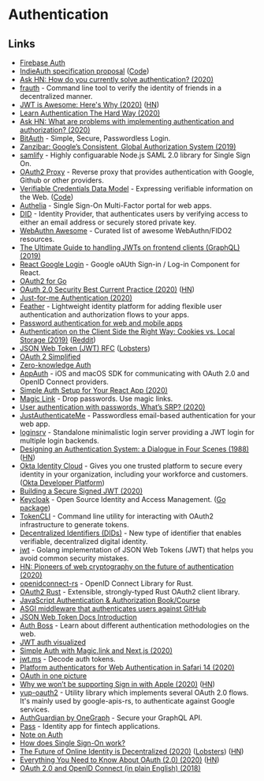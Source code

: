 # Authentication

## Links

* [Firebase Auth](https://firebase.google.com/docs/auth)
* [IndieAuth specification proposal](https://indieauth.spec.indieweb.org/) \([Code](https://github.com/indieweb/indieauth)\)
* [Ask HN: How do you currently solve authentication? \(2020\)](https://news.ycombinator.com/item?id=22157166)
* [frauth](https://github.com/jamesmunns/frauth) - Command line tool to verify the identity of friends in a decentralized manner.
* [JWT is Awesome: Here's Why \(2020\)](https://thehftguy.com/2020/02/18/jwt-is-awesome-heres-why/) \([HN](https://news.ycombinator.com/item?id=22354534)\)
* [Learn Authentication The Hard Way \(2020\)](https://www.andrew-best.com/posts/learn-auth-the-hard-way-part-one/)
* [Ask HN: What are problems with implementing authentication and authorization? \(2020\)](https://news.ycombinator.com/item?id=22512786)
* [BitAuth](https://bitauth.com/) - Simple, Secure, Passwordless Login.
* [Zanzibar: Google’s Consistent, Global Authorization System \(2019\)](https://www.youtube.com/watch?v=mstZT431AeQ)
* [samlify](https://github.com/tngan/samlify) - Highly configuarable Node.js SAML 2.0 library for Single Sign On.
* [OAuth2 Proxy](https://github.com/oauth2-proxy/oauth2-proxy) - Reverse proxy that provides authentication with Google, Github or other providers.
* [Verifiable Credentials Data Model](https://w3c.github.io/vc-data-model/) - Expressing verifiable information on the Web. \([Code](https://github.com/w3c/vc-data-model)\)
* [Authelia](https://github.com/authelia/authelia) - Single Sign-On Multi-Factor portal for web apps.
* [DID](https://did.app/) - Identity Provider, that authenticates users by verifying access to either an email address or securely stored private key.
* [WebAuthn Awesome](https://github.com/herrjemand/awesome-webauthn) - Curated list of awesome WebAuthn/FIDO2 resources.
* [The Ultimate Guide to handling JWTs on frontend clients \(GraphQL\) \(2019\)](https://hasura.io/blog/best-practices-of-using-jwt-with-graphql/)
* [React Google Login](https://github.com/anthonyjgrove/react-google-login) - Google oAUth Sign-in / Log-in Component for React.
* [OAuth2 for Go](https://github.com/golang/oauth2)
* [OAuth 2.0 Security Best Current Practice \(2020\)](https://tools.ietf.org/html/draft-ietf-oauth-security-topics-15) \([HN](https://news.ycombinator.com/item?id=23080240)\)
* [Just-for-me Authentication \(2020\)](https://brianlovin.com/overthought/just-for-me-authentication)
* [Feather](https://feather.id/docs) - Lightweight identity platform for adding flexible user authentication and authorization flows to your apps.
* [Password authentication for web and mobile apps](https://dchest.com/authbook/)
* [Authentication on the Client Side the Right Way: Cookies vs. Local Storage \(2019\)](https://www.taniarascia.com/full-stack-cookies-localstorage-react-express/) \([Reddit](https://www.reddit.com/r/javascript/comments/gm2taz/authentication_on_the_client_side_the_right_way/)\)
* [JSON Web Token \(JWT\) RFC](https://tools.ietf.org/html/rfc7519) \([Lobsters](https://lobste.rs/s/a106ku/json_web_token_jwt_rfc)\)
* [OAuth 2 Simplified](https://aaronparecki.com/oauth-2-simplified/)
* [Zero-knowledge Auth](https://gist.github.com/ai/5e0a1975e2a0971c66232d33fd526dbf)
* [AppAuth](https://github.com/openid/AppAuth-iOS) - iOS and macOS SDK for communicating with OAuth 2.0 and OpenID Connect providers.
* [Simple Auth Setup for Your React App \(2020\)](https://arunoda.me/blog/simple-auth-setup-for-your-react-app)
* [Magic Link](https://magic.link/) - Drop passwords. Use magic links.
* [User authentication with passwords, What’s SRP? \(2020\)](https://www.cryptologie.net/article/503/user-authentication-with-passwords-whats-srp/)
* [JustAuthenticateMe](https://www.justauthenticate.me/) - Passwordless email-based authentication for your web app.
* [loginsrv](https://github.com/tarent/loginsrv) - Standalone minimalistic login server providing a JWT login for multiple login backends.
* [Designing an Authentication System: a Dialogue in Four Scenes \(1988\)](https://web.mit.edu/kerberos/dialogue.html) \([HN](https://news.ycombinator.com/item?id=23352856)\)
* [Okta Identity Cloud](https://www.okta.com/) - Gives you one trusted platform to secure every identity in your organization, including your workforce and customers. \([Okta Developer Platform](https://developer.okta.com/)\)
* [Building a Secure Signed JWT \(2020\)](https://fusionauth.io/learn/expert-advice/tokens/building-a-secure-jwt)
* [Keycloak](https://www.keycloak.org/) - Open Source Identity and Access Management. \([Go package](https://github.com/Nerzal/gocloak)\)
* [TokenCLI](https://github.com/imduffy15/token-cli) - Command line utility for interacting with OAuth2 infrastructure to generate tokens.
* [Decentralized Identifiers \(DIDs\)](https://www.w3.org/TR/did-core/) - New type of identifier that enables verifiable, decentralized digital identity.
* [jwt](https://github.com/ucarion/jwt) - Golang implementation of JSON Web Tokens \(JWT\) that helps you avoid common security mistakes.
* [HN: Pioneers of web cryptography on the future of authentication \(2020\)](https://news.ycombinator.com/item?id=23454954)
* [openidconnect-rs](https://github.com/ramosbugs/openidconnect-rs) - OpenID Connect Library for Rust.
* [OAuth2 Rust](https://github.com/ramosbugs/oauth2-rs) - Extensible, strongly-typed Rust OAuth2 client library.
* [JavaScript Authentication & Authorization Book/Course](https://gist.github.com/taniarascia/a2d35af43ce133de20ac0a8c72558fea)
* [ASGI middleware that authenticates users against GitHub](https://github.com/simonw/asgi-auth-github)
* [JSON Web Token Docs Introduction](https://jwt.io/introduction/)
* [Auth Boss](https://github.com/teesloane/Auth-Boss) - Learn about different authentication methodologies on the web.
* [JWT auth visualized](https://twitter.com/kamranahmedse/status/1273375903511465990)
* [Simple Auth with Magic.link and Next.js \(2020\)](https://vercel.com/blog/simple-auth-with-magic-link-and-nextjs)
* [jwt.ms](https://jwt.ms/) - Decode auth tokens.
* [Platform authenticators for Web Authentication in Safari 14 \(2020\)](https://dchest.com/2020/06/27/platform-authenticators-for-web-authentication-in-safari-14/)
* [OAuth in one picture](https://twitter.com/kamranahmedse/status/1276994010423361540)
* [Why we won’t be supporting Sign in with Apple \(2020\)](https://blog.anylist.com/2020/06/sign-in-with-apple/) \([HN](https://news.ycombinator.com/item?id=23681982)\)
* [yup-oauth2](https://github.com/dermesser/yup-oauth2) - Utility library which implements several OAuth 2.0 flows. It's mainly used by google-apis-rs, to authenticate against Google services.
* [AuthGuardian by OneGraph](https://www.onegraph.com/auth-guardian/) - Secure your GraphQL API.
* [Pass](https://getpass.app/) - Identity app for fintech applications.
* [Note on Auth](https://github.com/yoshuawuyts/notes/blob/master/computers/architecture/auth.md)
* [How does Single Sign-On work?](https://twitter.com/kamranahmedse/status/1280266408434302979)
* [The Future of Online Identity is Decentralized \(2020\)](https://yarmo.eu/post/future-online-identity-decentralized) \([Lobsters](https://lobste.rs/s/ckalve/future_online_identity_is_decentralized)\) \([HN](https://news.ycombinator.com/item?id=23811568)\)
* [Everything You Need to Know About OAuth \(2.0\) \(2020\)](https://gravitational.com/blog/everything-you-need-to-know-about-oauth/) \([HN](https://news.ycombinator.com/item?id=23851870)\)
* [OAuth 2.0 and OpenID Connect \(in plain English\) \(2018\)](https://www.youtube.com/watch?v=996OiexHze0)

